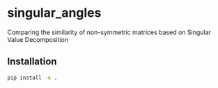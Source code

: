 # singular_angles
Comparing the similarity of non-symmetric matrices based on Singular Value Decomposition

## Installation
```bash
pip install -e .
```
